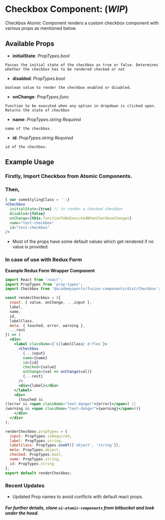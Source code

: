 # Checkbox Component: (**_WIP_**)

Checkbox Atomic Component renders a custom checkbox component with various props as mentioned below.

## Available Props

* **initialState**: *PropTypes.bool* 

```Passes the initial state of the checkbox as true or false. Determines whether the checkbox has to be rendered checked or not```

* **disabled**: *PropTypes.bool*

```boolean value to render the checkbox enabled or disabled.```

* **onChange**: *PropTypes.func*

```Function to be executed when any option in dropdown is clicked upon. Returns the state of checkbox```

* **name**: *PropTypes.string* *Required*

```name of the checkbox.```

* **id**: *PropTypes.string* *Required*

```id of the checkbox.```


## Example Usage

### Firstly, Import Checkbox from Atomic Components.

### Then,

``` jsx
{ var someStylingClass = '';}
<Checkbox 
  initialState={true} // to render a checked checkbox
  disabled={false} 
  onChange={this.functionToBeExecutedWhenCheckboxChanges}
  name="test-checkbox"
  id="test-checkbox"
/>
```

* Most of the props have some default values which get rendered if no value is provided. 

### In case of use with Redux Form

**Example Redux Form Wrapper Component**

``` jsx static
import React from 'react';
import PropTypes from 'prop-types';
import Checkbox from '@academysports/fusion-components/dist/Checkbox';

const renderCheckbox = ({
  input: { value, onChange, ...input },
  label,
  name,
  id,
  labelClass,
  meta: { touched, error, warning },
  ...rest
}) => (
  <div>
    <label className={`${labelClass} d-flex`}>
      <Checkbox
        {...input}
        name={name}
        id={id}
        checked={value}
        onChange={val => onChange(val)}
        {...rest}
      />
      <div>{label}</div>
    </label>
    <div>
      {touched &&
((error && <span className="text-danger">{error}</span>) ||
(warning && <span className="text-danger">{warning}</span>))}
    </div>
  </div>
);

renderCheckbox.propTypes = {
  input: PropTypes.isRequired,
  label: PropTypes.string,
  labelClass: PropTypes.oneOf(['object', 'string']),
  meta: PropTypes.object,
  checked: PropTypes.bool,
  name: PropTypes.string,
  id: PropTypes.string
};
export default renderCheckbox;

```
### Recent Updates
* Updated Prop names to avoid conflicts with default react props.

##### For further details, clone ```ui-atomic-components``` from bitbucket and look under the hood. 